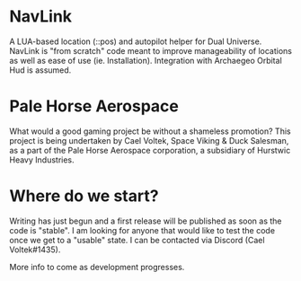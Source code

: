 # NavLink
A LUA-based location (::pos) and autopilot helper for Dual Universe. NavLink is "from scratch" code meant to improve manageability of locations as well as ease of use (ie. Installation). Integration with Archaegeo Orbital Hud is assumed. 

# Pale Horse Aerospace
What would a good gaming project be without a shameless promotion? This project is being undertaken by Cael Voltek, Space Viking & Duck Salesman, as a part of the Pale Horse Aerospace corporation, a subsidiary of Hurstwic Heavy Industries. 

# Where do we start?
Writing has just begun and a first release will be published as soon as the code is "stable". I am looking for anyone that would like to test the code once we get to a "usable" state. I can be contacted via Discord (Cael Voltek#1435).

More info to come as development progresses.
